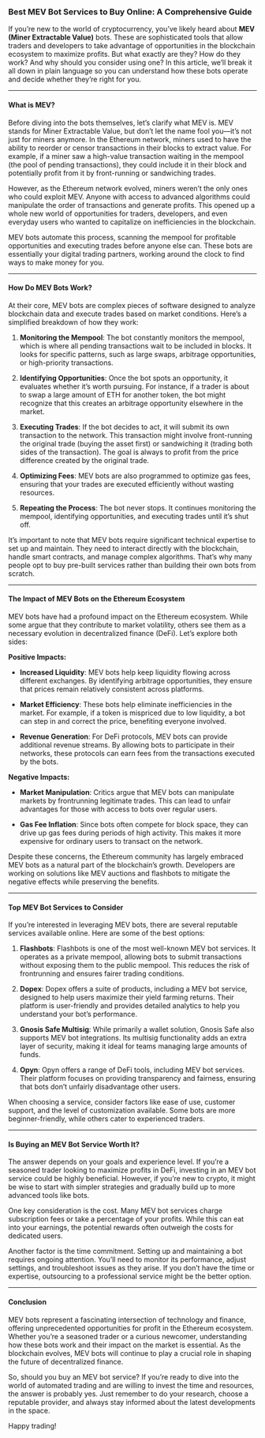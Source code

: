 ### Best MEV Bot Services to Buy Online: A Comprehensive Guide

If you’re new to the world of cryptocurrency, you’ve likely heard about **MEV (Miner Extractable Value)** bots. These are sophisticated tools that allow traders and developers to take advantage of opportunities in the blockchain ecosystem to maximize profits. But what exactly are they? How do they work? And why should you consider using one? In this article, we’ll break it all down in plain language so you can understand how these bots operate and decide whether they’re right for you.

---

#### What is MEV?

Before diving into the bots themselves, let’s clarify what MEV is. MEV stands for Miner Extractable Value, but don’t let the name fool you—it’s not just for miners anymore. In the Ethereum network, miners used to have the ability to reorder or censor transactions in their blocks to extract value. For example, if a miner saw a high-value transaction waiting in the mempool (the pool of pending transactions), they could include it in their block and potentially profit from it by front-running or sandwiching trades.

However, as the Ethereum network evolved, miners weren’t the only ones who could exploit MEV. Anyone with access to advanced algorithms could manipulate the order of transactions and generate profits. This opened up a whole new world of opportunities for traders, developers, and even everyday users who wanted to capitalize on inefficiencies in the blockchain.

MEV bots automate this process, scanning the mempool for profitable opportunities and executing trades before anyone else can. These bots are essentially your digital trading partners, working around the clock to find ways to make money for you.

---

#### How Do MEV Bots Work?

At their core, MEV bots are complex pieces of software designed to analyze blockchain data and execute trades based on market conditions. Here’s a simplified breakdown of how they work:

1. **Monitoring the Mempool**: The bot constantly monitors the mempool, which is where all pending transactions wait to be included in blocks. It looks for specific patterns, such as large swaps, arbitrage opportunities, or high-priority transactions.

2. **Identifying Opportunities**: Once the bot spots an opportunity, it evaluates whether it’s worth pursuing. For instance, if a trader is about to swap a large amount of ETH for another token, the bot might recognize that this creates an arbitrage opportunity elsewhere in the market.

3. **Executing Trades**: If the bot decides to act, it will submit its own transaction to the network. This transaction might involve front-running the original trade (buying the asset first) or sandwiching it (trading both sides of the transaction). The goal is always to profit from the price difference created by the original trade.

4. **Optimizing Fees**: MEV bots are also programmed to optimize gas fees, ensuring that your trades are executed efficiently without wasting resources.

5. **Repeating the Process**: The bot never stops. It continues monitoring the mempool, identifying opportunities, and executing trades until it’s shut off.

It’s important to note that MEV bots require significant technical expertise to set up and maintain. They need to interact directly with the blockchain, handle smart contracts, and manage complex algorithms. That’s why many people opt to buy pre-built services rather than building their own bots from scratch.

---

#### The Impact of MEV Bots on the Ethereum Ecosystem

MEV bots have had a profound impact on the Ethereum ecosystem. While some argue that they contribute to market volatility, others see them as a necessary evolution in decentralized finance (DeFi). Let’s explore both sides:

**Positive Impacts:**

- **Increased Liquidity**: MEV bots help keep liquidity flowing across different exchanges. By identifying arbitrage opportunities, they ensure that prices remain relatively consistent across platforms.
  
- **Market Efficiency**: These bots help eliminate inefficiencies in the market. For example, if a token is mispriced due to low liquidity, a bot can step in and correct the price, benefiting everyone involved.

- **Revenue Generation**: For DeFi protocols, MEV bots can provide additional revenue streams. By allowing bots to participate in their networks, these protocols can earn fees from the transactions executed by the bots.

**Negative Impacts:**

- **Market Manipulation**: Critics argue that MEV bots can manipulate markets by frontrunning legitimate trades. This can lead to unfair advantages for those with access to bots over regular users.

- **Gas Fee Inflation**: Since bots often compete for block space, they can drive up gas fees during periods of high activity. This makes it more expensive for ordinary users to transact on the network.

Despite these concerns, the Ethereum community has largely embraced MEV bots as a natural part of the blockchain’s growth. Developers are working on solutions like MEV auctions and flashbots to mitigate the negative effects while preserving the benefits.

---

#### Top MEV Bot Services to Consider

If you’re interested in leveraging MEV bots, there are several reputable services available online. Here are some of the best options:

1. **Flashbots**: Flashbots is one of the most well-known MEV bot services. It operates as a private mempool, allowing bots to submit transactions without exposing them to the public mempool. This reduces the risk of frontrunning and ensures fairer trading conditions.

2. **Dopex**: Dopex offers a suite of products, including a MEV bot service, designed to help users maximize their yield farming returns. Their platform is user-friendly and provides detailed analytics to help you understand your bot’s performance.

3. **Gnosis Safe Multisig**: While primarily a wallet solution, Gnosis Safe also supports MEV bot integrations. Its multisig functionality adds an extra layer of security, making it ideal for teams managing large amounts of funds.

4. **Opyn**: Opyn offers a range of DeFi tools, including MEV bot services. Their platform focuses on providing transparency and fairness, ensuring that bots don’t unfairly disadvantage other users.

When choosing a service, consider factors like ease of use, customer support, and the level of customization available. Some bots are more beginner-friendly, while others cater to experienced traders.

---

#### Is Buying an MEV Bot Service Worth It?

The answer depends on your goals and experience level. If you’re a seasoned trader looking to maximize profits in DeFi, investing in an MEV bot service could be highly beneficial. However, if you’re new to crypto, it might be wise to start with simpler strategies and gradually build up to more advanced tools like bots.

One key consideration is the cost. Many MEV bot services charge subscription fees or take a percentage of your profits. While this can eat into your earnings, the potential rewards often outweigh the costs for dedicated users.

Another factor is the time commitment. Setting up and maintaining a bot requires ongoing attention. You’ll need to monitor its performance, adjust settings, and troubleshoot issues as they arise. If you don’t have the time or expertise, outsourcing to a professional service might be the better option.

---

#### Conclusion

MEV bots represent a fascinating intersection of technology and finance, offering unprecedented opportunities for profit in the Ethereum ecosystem. Whether you’re a seasoned trader or a curious newcomer, understanding how these bots work and their impact on the market is essential. As the blockchain evolves, MEV bots will continue to play a crucial role in shaping the future of decentralized finance.

So, should you buy an MEV bot service? If you’re ready to dive into the world of automated trading and are willing to invest the time and resources, the answer is probably yes. Just remember to do your research, choose a reputable provider, and always stay informed about the latest developments in the space.

Happy trading!
